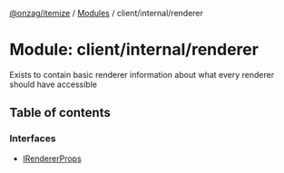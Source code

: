 [@onzag/itemize](../README.md) / [Modules](../modules.md) / client/internal/renderer

# Module: client/internal/renderer

Exists to contain basic renderer information about what every
renderer should have accessible

## Table of contents

### Interfaces

- [IRendererProps](../interfaces/client_internal_renderer.IRendererProps.md)
